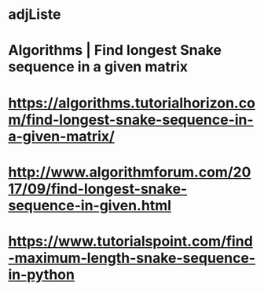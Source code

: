 # adjListe

#
# Algorithms | Find longest Snake sequence in a given matrix 
# https://algorithms.tutorialhorizon.com/find-longest-snake-sequence-in-a-given-matrix/

# http://www.algorithmforum.com/2017/09/find-longest-snake-sequence-in-given.html
# https://www.tutorialspoint.com/find-maximum-length-snake-sequence-in-python
#
